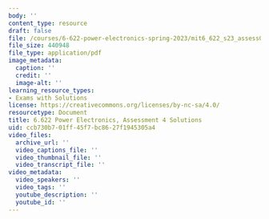 ```yaml
---
body: ''
content_type: resource
draft: false
file: /courses/6-622-power-electronics-spring-2023/mit6_622_s23_assess04_sol.pdf
file_size: 440948
file_type: application/pdf
image_metadata:
  caption: ''
  credit: ''
  image-alt: ''
learning_resource_types:
- Exams with Solutions
license: https://creativecommons.org/licenses/by-nc-sa/4.0/
resourcetype: Document
title: 6.622 Power Electronics, Assessment 4 Solutions
uid: ccb730b7-01ff-45f7-bc86-27f1945305a4
video_files:
  archive_url: ''
  video_captions_file: ''
  video_thumbnail_file: ''
  video_transcript_file: ''
video_metadata:
  video_speakers: ''
  video_tags: ''
  youtube_description: ''
  youtube_id: ''
---
```

